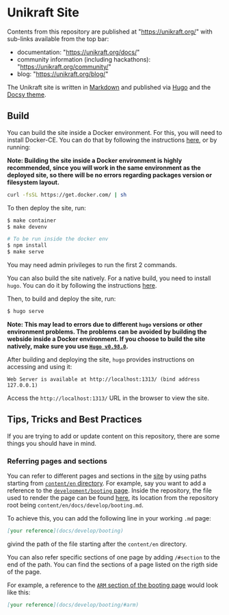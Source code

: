 # Unikraft Site

Contents from this repository are published at "https://unikraft.org/" with sub-links available from the top bar:

- documentation: "https://unikraft.org/docs/"
- community information (including hackathons): "https://unikraft.org/community/"
- blog: "https://unikraft.org/blog/"

The Unikraft site is written in [Markdown](https://www.markdownguide.org/) and published via [Hugo](https://gohugo.io/) and the [Docsy theme](https://www.docsy.dev/).

## Build

You can build the site inside a Docker environment.
For this, you will need to install Docker-CE.
You can do that by following the instructions [here](https://github.com/docker/docker-install), or by running:

**Note: Building the site inside a Docker environment is highly recommended, since you will work in the same environment as the deployed site, so there will be no errors regarding packages version or filesystem layout.**

```bash
curl -fsSL https://get.docker.com/ | sh
```

To then deploy the site, run:

```bash
$ make container
$ make devenv

# To be run inside the docker env
$ npm install
$ make serve
```

You may need admin privileges to run the first 2 commands.

You can also build the site natively.
For a native build, you need to install `hugo`.
You can do it by following the instructions [here](https://gohugo.io/getting-started/installing/).

Then, to build and deploy the site, run:

```bash
$ hugo serve
```

**Note: This may lead to errors due to different `hugo` versions or other environment problems.
The problems can be avoided by building the webside inside a Docker environment.
If you choose to build the site natively, make sure you use [`Hugo v0.98.0`](https://github.com/gohugoio/hugo/releases/tag/v0.98.0).**

After building and deploying the site, `hugo` provides instructions on accessing and using it:

```text
Web Server is available at http://localhost:1313/ (bind address 127.0.0.1)
```

Access the `http://localhost:1313/` URL in the browser to view the site.

## Tips, Tricks and Best Practices

If you are trying to add or update content on this repository, there are some things you should have in mind.

### Referring pages and sections

You can refer to different pages and sections in the [site](https://unikraft.org/) by using paths starting from [`content/en` directory](https://github.com/unikraft/docs/tree/main/content/en).
For example, say you want to add a reference to the [`development/booting` page](https://unikraft.org/docs/develop/booting/).
Inside the repository, the file used to render the page can be found [here](https://github.com/unikraft/docs/blob/main/content/en/docs/develop/booting.md), its location from the repository root being `content/en/docs/develop/booting.md`.

To achieve this, you can add the following line in your working `.md` page:

```md
[your reference](docs/develop/booting)
```

givind the path of the file starting after the `content/en` directory.

You can also refer specific sections of one page by adding `/#section` to the end of the path.
You can find the sections of a page listed on the rigth side of the page.

For example, a reference to the [`ARM` section of the booting page](https://unikraft.org/docs/develop/booting/#arm) would look like this:

```md
[your reference](docs/develop/booting/#arm)
```
